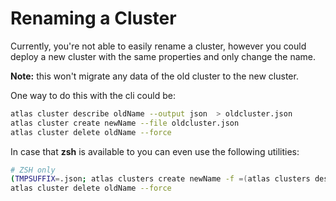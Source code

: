 # Renaming a Cluster

Currently, you're not able to easily rename a cluster, 
however you could deploy a new cluster with the same properties and only change the name.

**Note:** this won't migrate any data of the old cluster to the new cluster.

One way to do this with the cli could be:

```bash
atlas cluster describe oldName --output json  > oldcluster.json
atlas cluster create newName --file oldcluster.json
atlas cluster delete oldName --force
```

In case that **zsh** is available to you can even use the following utilities: 

```zsh
# ZSH only
(TMPSUFFIX=.json; atlas clusters create newName -f =(atlas clusters describe oldName -o json))
atlas cluster delete oldName --force
```
